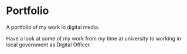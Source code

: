 # Portfolio
A portfolio of my work in digital media.

Have a look at some of my work from my time at university to working in local government as Digital Officer.

